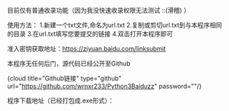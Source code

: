 目前仅有普通收录功能（因为我没快速收录权限无法测试 ::(滑稽) ）

使用方法：
1.新建一个txt文件,命名为url.txt
2.复制或剪切url.txt到与本程序相同的目录
3.在url.txt填写您要提交的链接
4.双击打开本程序即可

准入密钥获取地址：https://ziyuan.baidu.com/linksubmit

本程序无任何后门，源代码已经公开至Github

{cloud title="Github链接" type="github" url="https://github.com/wrnxr233/Python3Baiduzz" password=""/}

程序下载地址（已经打包成.exe形式）：
